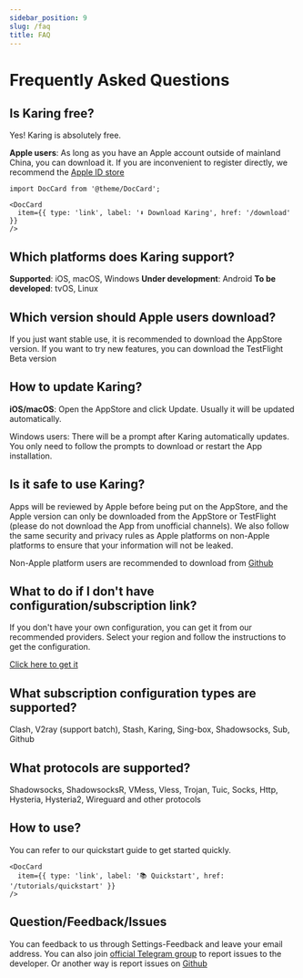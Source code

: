 ```yaml
---
sidebar_position: 9
slug: /faq
title: FAQ
---
```


# Frequently Asked Questions

## Is Karing free?
Yes! Karing is absolutely free.

**Apple users**: As long as you have an Apple account outside of mainland China, you can download it.
If you are inconvenient to register directly, we recommend the [Apple ID store](https://wandow01.pp.ua/)

```mdx-code-block
import DocCard from '@theme/DocCard';

<DocCard
  item={{ type: 'link', label: '⬇️ Download Karing', href: '/download' }}
/>
```

## Which platforms does Karing support?
**Supported**: iOS, macOS, Windows
**Under development**: Android
**To be developed**: tvOS, Linux

## Which version should Apple users download?
If you just want stable use, it is recommended to download the AppStore version.
If you want to try new features, you can download the TestFlight Beta version


## How to update Karing?
**iOS/macOS**: Open the AppStore and click Update. Usually it will be updated automatically.

Windows users: There will be a prompt after Karing automatically updates. You only need to follow the prompts to download or restart the App installation.

## Is it safe to use Karing?

Apps will be reviewed by Apple before being put on the AppStore, and the Apple version can only be downloaded from the AppStore or TestFlight (please do not download the App from unofficial channels).
We also follow the same security and privacy rules as Apple platforms on non-Apple platforms to ensure that your information will not be leaked.

Non-Apple platform users are recommended to download from [Github](https://github.com/KaringX/karing/releases/latest)

## What to do if I don't have configuration/subscription link?
If you don't have your own configuration, you can get it from our recommended providers.
Select your region and follow the instructions to get the configuration.

[Click here to get it](/category/recommended-providers)

## What subscription configuration types are supported?
Clash, V2ray (support batch), Stash, Karing, Sing-box, Shadowsocks, Sub, Github

## What protocols are supported?
Shadowsocks, ShadowsocksR, VMess, Vless, Trojan, Tuic, Socks, Http, Hysteria, Hysteria2, Wireguard and other protocols

## How to use?
You can refer to our quickstart guide to get started quickly.
```mdx-code-block
<DocCard
  item={{ type: 'link', label: '📚 Quickstart', href: '/tutorials/quickstart' }}
/>
```

## Question/Feedback/Issues

You can feedback to us through Settings-Feedback and leave your email address.
You can also join [official Telegram group](https://t.me/KaringApp) to report issues to the developer.
Or another way is report issues on [Github](https://github.com/KaringX/karing/issues)
